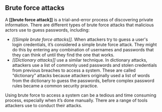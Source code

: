 ## Brute force attacks

A **[[brute force attack]]** is a trial-and-error process of discovering private information. There are different types of brute force attacks that malicious actors use to guess passwords, including: 

- _[[Simple brute force attacks]]._ When attackers try to guess a user's login credentials, it’s considered a simple brute force attack. They might do this by entering any combination of usernames and passwords that they can think of until they find the one that works.
- _[[Dictionary attacks]]_ use a similar technique. In dictionary attacks, attackers use a list of commonly used passwords and stolen credentials from previous breaches to access a system. These are called “dictionary” attacks because attackers originally used a list of words from the dictionary to guess the passwords, before complex password rules became a common security practice. 

Using brute force to access a system can be a tedious and time consuming process, especially when it’s done manually. There are a range of tools attackers use to conduct their attacks.